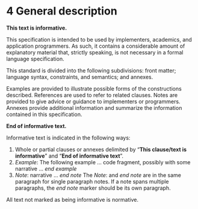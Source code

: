 # 4 General description

**This text is informative.**

This specification is intended to be used by implementers, academics, and application programmers. As such, it contains a considerable amount of explanatory material that, strictly speaking, is not necessary in a formal language specification.

This standard is divided into the following subdivisions: front matter; language syntax, constraints, and semantics; and annexes.

Examples are provided to illustrate possible forms of the constructions described. References are used to refer to related clauses. Notes are provided to give advice or guidance to implementers or programmers. Annexes provide additional information and summarize the information contained in this specification.

**End of informative text.**

Informative text is indicated in the following ways:

1. Whole or partial clauses or annexes delimited by “**This clause/text is informative**” and “**End of informative text**”.
1. *Example*: The following example … code fragment, possibly with some narrative … *end example*
1. *Note*: narrative … *end note*  The *Note*: and *end note* are in the same paragraph for single paragraph notes. If a note spans multiple paragraphs, the *end note* marker should be its own paragraph.

All text not marked as being informative is normative.
